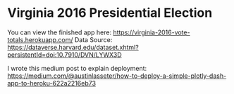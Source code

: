 # Virginia 2016 Presidential Election

You can view the finished app here: https://virginia-2016-vote-totals.herokuapp.com/
Data Source: https://dataverse.harvard.edu/dataset.xhtml?persistentId=doi:10.7910/DVN/LYWX3D

I wrote this medium post to explain deployment: https://medium.com/@austinlasseter/how-to-deploy-a-simple-plotly-dash-app-to-heroku-622a2216eb73
